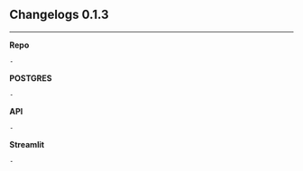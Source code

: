 ## Changelogs 0.1.3

---


**Repo**
```
-
```


**POSTGRES**
```
-
```

**API**
```
-
```

**Streamlit**
```
-
```